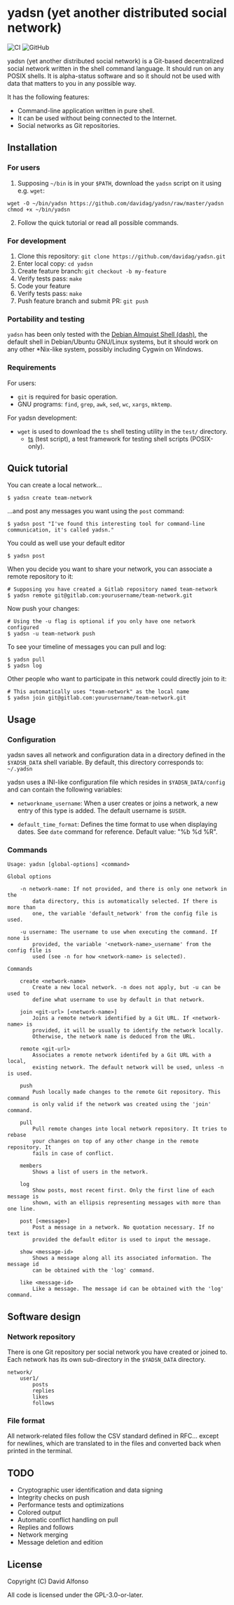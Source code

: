 # yadsn (yet another distributed social network)
![CI](https://github.com/davidag/yadsn/workflows/CI/badge.svg) ![GitHub](https://img.shields.io/github/license/davidag/yadsn)

yadsn (yet another distributed social network) is a Git-based decentralized social network written in the shell command language. It should run on any POSIX shells. It is alpha-status software and so it should not be used with data that matters to you in any possible way.

It has the following features:

* Command-line application written in pure shell.
* It can be used without being connected to the Internet.
* Social networks as Git repositories.

## Installation

### For users

1. Supposing `~/bin` is in your `$PATH`, download the `yadsn` script on it using e.g. `wget`:
```
wget -O ~/bin/yadsn https://github.com/davidag/yadsn/raw/master/yadsn
chmod +x ~/bin/yadsn
```
2. Follow the quick tutorial or read all possible commands.

### For development

1. Clone this repository: `git clone https://github.com/davidag/yadsn.git`
2. Enter local copy: `cd yadsn`
3. Create feature branch: `git checkout -b my-feature`
4. Verify tests pass: `make`
5. Code your feature
6. Verify tests pass: `make`
7. Push feature branch and submit PR: `git push`

### Portability and testing

`yadsn` has been only tested with the [Debian Almquist Shell (dash)](https://en.wikipedia.org/wiki/Almquist_shell), the default shell in Debian/Ubuntu GNU/Linux systems, but it should work on any other *Nix-like system, possibly including Cygwin on Windows.

### Requirements

For users:

* `git` is required for basic operation.
* GNU programs: `find`, `grep`, `awk`, `sed`, `wc`, `xargs`, `mktemp`.

For yadsn development:

* `wget` is used to download the `ts` shell testing utility in the `test/` directory.
	* [ts](https://github.com/thinkerbot/ts) (test script), a test framework for testing shell scripts (POSIX-only).

## Quick tutorial
You can create a local network...
```
$ yadsn create team-network
```
...and post any messages you want using the `post` command:
```
$ yadsn post "I've found this interesting tool for command-line communication, it's called yadsn."
```
You could as well use your default editor
```
$ yadsn post
```
When you decide you want to share your network, you can associate a remote repository to it:
```
# Supposing you have created a Gitlab repository named team-network
$ yadsn remote git@gitlab.com:yourusername/team-network.git
```
Now push your changes:
```
# Using the -u flag is optional if you only have one network configured
$ yadsn -u team-network push
```
To see your timeline of messages you can pull and log:
```
$ yadsn pull
$ yadsn log
```
Other people who want to participate in this network could directly join to it:
```
# This automatically uses "team-network" as the local name
$ yadsn join git@gitlab.com:yourusername/team-network.git
```

## Usage

### Configuration

yadsn saves all network and configuration data in a directory defined in the `$YADSN_DATA` shell variable. By default, this directory corresponds to: `~/.yadsn`

yadsn uses a INI-like configuration file which resides in `$YADSN_DATA/config` and can contain the following variables:

* `networkname_username`: When a user creates or joins a network, a new entry of this type is added. The default username is `$USER`.

* `default_time_format`: Defines the time format to use when displaying dates. See `date` command for reference. Default value: "%b %d %R".

### Commands

```
Usage: yadsn [global-options] <command>

Global options

	-n network-name: If not provided, and there is only one network in the
		data directory, this is automatically selected. If there is more than
		one, the variable 'default_network' from the config file is used.

	-u username: The username to use when executing the command. If none is
		provided, the variable '<network-name>_username' from the config file is
		used (see -n for how <network-name> is selected).

Commands

	create <network-name>
		Create a new local network. -n does not apply, but -u can be used to
		define what username to use by default in that network.

	join <git-url> [<network-name>]
		Joins a remote network identified by a Git URL. If <network-name> is
		provided, it will be usually to identify the network locally.
		Otherwise, the network name is deduced from the URL.

	remote <git-url>
		Associates a remote network identifed by a Git URL with a local,
		existing network. The default network will be used, unless -n is used.

	push
		Push locally made changes to the remote Git repository. This command
		is only valid if the network was created using the 'join' command.

	pull
		Pull remote changes into local network repository. It tries to rebase
		your changes on top of any other change in the remote repository. It
		fails in case of conflict.

	members
		Shows a list of users in the network.

	log
		Show posts, most recent first. Only the first line of each message is
		shown, with an ellipsis representing messages with more than one line.

	post [<message>]
		Post a message in a network. No quotation necessary. If no text is
		provided the default editor is used to input the message.

	show <message-id>
		Shows a message along all its associated information. The message id
		can be obtained with the 'log' command.

	like <message-id>
		Like a message. The message id can be obtained with the 'log' command.
```

## Software design

### Network repository

There is one Git repository per social network you have created or joined to. Each network has its own sub-directory in the `$YADSN_DATA` directory.

```
network/
	user1/
		posts
		replies
		likes
		follows
```

### File format

All network-related files follow the CSV standard defined in RFC... except for newlines, which are translated to <NEWLINE> in the files and converted back when printed in the terminal.

## TODO

- Cryptographic user identification and data signing
- Integrity checks on push
- Performance tests and optimizations
- Colored output
- Automatic conflict handling on pull
- Replies and follows
- Network merging
- Message deletion and edition

## License

Copyright (C) David Alfonso

All code is licensed under the GPL-3.0-or-later.
